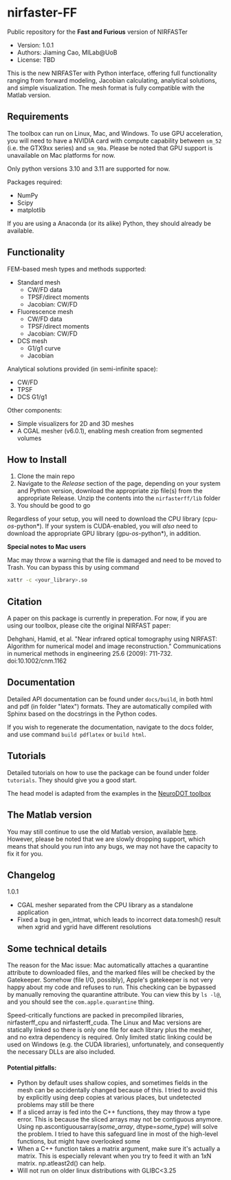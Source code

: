 # nirfaster-FF

Public repository for the **Fast and Furious** version of NIRFASTer

- Version: 1.0.1
- Authors: Jiaming Cao, MILab@UoB
- License: TBD

This is the new NIRFASTer with Python interface, offering full functionality ranging from forward modeling, Jacobian calculating, analytical solutions, and simple visualization. The mesh format is fully compatible with the Matlab version.

## Requirements

The toolbox can run on Linux, Mac, and Windows. To use GPU acceleration, you will need to have a NVIDIA card with compute capability between `sm_52` (i.e. the GTX9xx series) and `sm_90a`. Please be noted that GPU support is unavailable on Mac platforms for now.

Only python versions 3.10 and 3.11 are supported for now.

Packages required:

- NumPy
- Scipy
- matplotlib

If you are using a Anaconda (or its alike) Python, they should already be available.

## Functionality

FEM-based mesh types and methods supported:

- Standard mesh
  - CW/FD data
  - TPSF/direct moments
  - Jacobian: CW/FD
- Fluorescence mesh
  - CW/FD data
  - TPSF/direct moments
  - Jacobian: CW/FD
- DCS mesh
  - G1/g1 curve
  - Jacobian

Analytical solutions provided (in semi-infinite space):

- CW/FD
- TPSF
- DCS G1/g1

Other components:

- Simple visualizers for 2D and 3D meshes
- A CGAL mesher (v6.0.1), enabling mesh creation from segmented volumes

## How to Install

1. Clone the main repo
2. Navigate to the *Release* section of the page, depending on your system and Python version, download the appropriate zip file(s) from the appropriate Release. Unzip the contents into the `nirfasterff/lib` folder
3. You should be good to go

Regardless of your setup, you will need to download the CPU library (cpu-*os*-python*). If your system is CUDA-enabled, you will *also* need to download the appropriate GPU library (gpu-*os*-python*), in addition.

**Special notes to Mac users**

Mac may throw a warning that the file is damaged and need to be moved to Trash. You can bypass this by using command

```bash
xattr -c <your_library>.so
```

## Citation

A paper on this package is currently in preperation. For now, if you are using our toolbox, please cite the original NIRFAST paper:

Dehghani, Hamid, et al. "Near infrared optical tomography using NIRFAST: Algorithm for numerical model and image reconstruction." Communications in numerical methods in engineering 25.6 (2009): 711-732. doi:10.1002/cnm.1162

## Documentation

Detailed API documentation can be found under `docs/build`, in both html and pdf (in folder "latex") formats. They are automatically compiled with Sphinx based on the docstrings in the Python codes.

If you wish to regenerate the documentation, navigate to the docs folder, and use command `build pdflatex` or `build html`.

## Tutorials

Detailed tutorials on how to use the package can be found under folder `tutorials`. They should give you a good start.

The head model is adapted from the examples in the [NeuroDOT toolbox](https://github.com/WUSTL-ORL/NeuroDOT)

## The Matlab version

You may still continue to use the old Matlab version, available [here](https://github.com/nirfaster/NIRFASTer). However, please be noted that we are slowly dropping support, which means that should you run into any bugs, we may not have the capacity to fix it for you.

## Changelog

1.0.1
- CGAL mesher separated from the CPU library as a standalone application
- Fixed a bug in gen_intmat, which leads to incorrect data.tomesh() result when xgrid and ygrid have different resolutions

## Some technical details

The reason for the Mac issue: Mac automatically attaches a quarantine attribute to downloaded files, and the marked files will be checked by the Gatekeeper. Somehow (file I/O, possibly), Apple's gatekeeper is not very happy about my code and refuses to run. This checking can be bypassed by manually removing the quarantine attribute. You can view this by `ls -l@`, and you should see the `com.apple.quarantine` thing.

Speed-critically functions are packed in precompiled libraries, nirfasterff_cpu and nirfasterff_cuda. The Linux and Mac versions are statically linked so there is only one file for each library plus the mesher, and no extra dependency is required. Only limited static linking could be used on Windows (e.g. the CUDA libraries), unfortunately, and consequently the necessary DLLs are also included.

#### Potential pitfalls:

- Python by default uses shallow copies, and sometimes fields in the mesh can be accidentally changed because of this. I tried to avoid this by explicitly using deep copies at various places, but undetected problems may still be there
- If a sliced array is fed into the C++ functions, they may throw a type error. This is because the sliced arrays may not be contiguous anymore. Using np.ascontiguousarray(*some_array*, dtype=*some_type*) will solve the problem. I tried to have this safeguard line in most of the high-level functions, but might have overlooked some
- When a C++ function takes a matrix argument, make sure it's actually a matrix. This is especially relevant when you try to feed it with an 1xN matrix. np.atleast2d() can help.
- Will not run on older linux distributions with GLIBC<3.25
